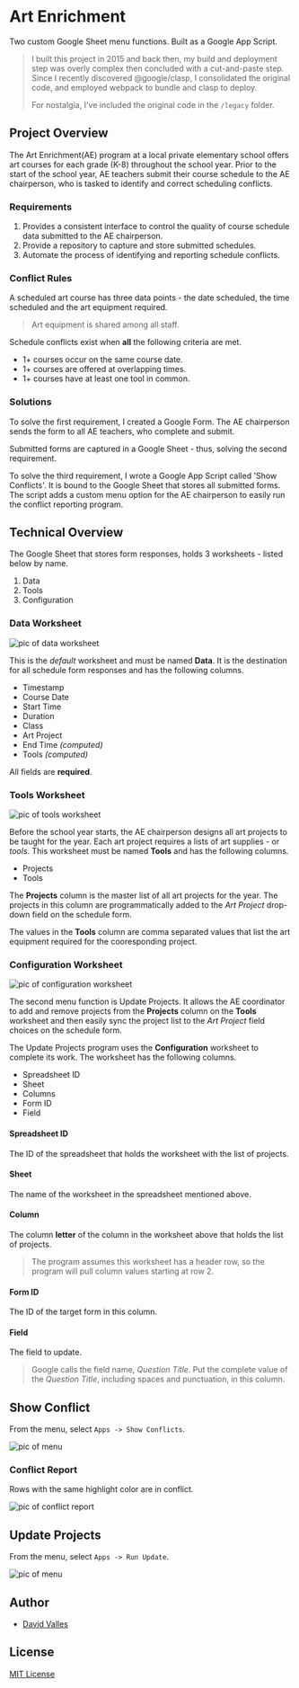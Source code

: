 # Art Enrichment

Two custom Google Sheet menu functions. Built as a Google App Script.

> I built this project in 2015 and back then, my build and deployment step was
> overly complex then concluded with a cut-and-paste step. Since I recently
> discovered @google/clasp, I consolidated the original code, and employed
> webpack to bundle and clasp to deploy.
>
> For nostalgia, I've included the original code in the `/legacy` folder.

## Project Overview

The Art Enrichment(AE) program at a local private elementary school offers art
courses for each grade (K-8) throughout the school year. Prior to the start of
the school year, AE teachers submit their course schedule to the AE chairperson,
who is tasked to identify and correct scheduling conflicts.

### Requirements

1. Provides a consistent interface to control the quality of course schedule
   data submitted to the AE chairperson.
2. Provide a repository to capture and store submitted schedules.
3. Automate the process of identifying and reporting schedule conflicts.

### Conflict Rules

A scheduled art course has three data points - the date scheduled, the time
scheduled and the art equipment required.

> Art equipment is shared among all staff.

Schedule conflicts exist when **all** the following criteria are met.

- 1+ courses occur on the same course date.
- 1+ courses are offered at overlapping times.
- 1+ courses have at least one tool in common.

### Solutions

To solve the first requirement, I created a Google Form. The AE chairperson
sends the form to all AE teachers, who complete and submit.

Submitted forms are captured in a Google Sheet - thus, solving the second
requirement.

To solve the third requirement, I wrote a Google App Script called 'Show
Conflicts'. It is bound to the Google Sheet that stores all submitted forms. The
script adds a custom menu option for the AE chairperson to easily run the
conflict reporting program.

## Technical Overview

The Google Sheet that stores form responses, holds 3 worksheets - listed below
by name.

1. Data
1. Tools
1. Configuration

### Data Worksheet

![pic of data worksheet](./media/data-worksheet.png)

This is the _default_ worksheet and must be named **Data**. It is the
destination for all schedule form responses and has the following columns.

- Timestamp
- Course Date
- Start Time
- Duration
- Class
- Art Project
- End Time _(computed)_
- Tools _(computed)_

All fields are **required**.

### Tools Worksheet

![pic of tools worksheet](./media/tools-worksheet.png)

Before the school year starts, the AE chairperson designs all art projects to be
taught for the year. Each art project requires a lists of art supplies - or
_tools_. This worksheet must be named **Tools** and has the following columns.

- Projects
- Tools

The **Projects** column is the master list of all art projects for the year. The
projects in this column are programmatically added to the _Art Project_
drop-down field on the schedule form.

The values in the **Tools** column are comma separated values that list the art
equipment required for the cooresponding project.

### Configuration Worksheet

![pic of configuration worksheet](./media/config-worksheet.png)

The second menu function is Update Projects. It allows the AE coordinator to
add and remove projects from the **Projects** column on the **Tools** worksheet
and then easily sync the project list to the _Art Project_ field choices on the
schedule form.

The Update Projects program uses the **Configuration** worksheet to complete its
work. The worksheet has the following columns.

- Spreadsheet ID
- Sheet
- Columns
- Form ID
- Field

#### Spreadsheet ID

The ID of the spreadsheet that holds the worksheet with the list of projects.

#### Sheet

The name of the worksheet in the spreadsheet mentioned above.

#### Column

The column **letter** of the column in the worksheet above that holds the list
of projects.

> The program assumes this worksheet has a header row, so the program will pull
> column values starting at row 2.

#### Form ID

The ID of the target form in this column.

#### Field

The field to update.

> Google calls the field name, _Question Title_. Put the complete value of the
> _Question Title_, including spaces and punctuation, in this column.

## Show Conflict

From the menu, select `Apps -> Show Conflicts`.

![pic of menu](./media/show-conflicts.png)

### Conflict Report

Rows with the same highlight color are in conflict.

![pic of conflict report](./media/conflict-report.png)

## Update Projects

From the menu, select `Apps -> Run Update`.

![pic of menu](./media/run-update.png)

## Author

- [David Valles](https://dtjv.io)

## License

[MIT License](LICENSE)
